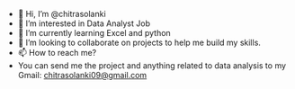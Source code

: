 - 👋 Hi, I’m @chitrasolanki
- 👀 I’m interested in Data Analyst Job
- 🌱 I’m currently learning Excel and python
- 💞️ I’m looking to collaborate on projects to help me build my skills.
- 📫 How to reach me?
- You can send me the project and anything related to data analysis to my Gmail: chitrasolanki09@gmail.com

<!---
chitrasolanki/chitrasolanki is a ✨ unique ✨ repository because its `README.md` (this file) appears on your GitHub profile.
You can click the Preview link to take a look at your changes.
--->
